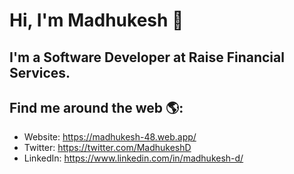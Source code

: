 # Hi, I'm Madhukesh 👋

## I'm a Software Developer at Raise Financial Services. 

## Find me around the web 🌎:
- Website: https://madhukesh-48.web.app/
- Twitter: https://twitter.com/MadhukeshD
- LinkedIn: https://www.linkedin.com/in/madhukesh-d/



<!--
**madhukesh048/madhukesh048** is a ✨ _special_ ✨ repository because its `README.md` (this file) appears on your GitHub profile.

Here are some ideas to get you started:

- 🔭 I’m currently working on ...
- 🌱 I’m currently learning ...
- 👯 I’m looking to collaborate on ...
- 🤔 I’m looking for help with ...
- 💬 Ask me about ...
- 📫 How to reach me: ...
- 😄 Pronouns: ...
- ⚡ Fun fact: ...
-->
